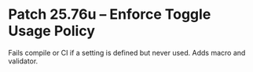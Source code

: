# Patch 25.76u – Enforce Toggle Usage Policy

Fails compile or CI if a setting is defined but never used. Adds macro and validator.
